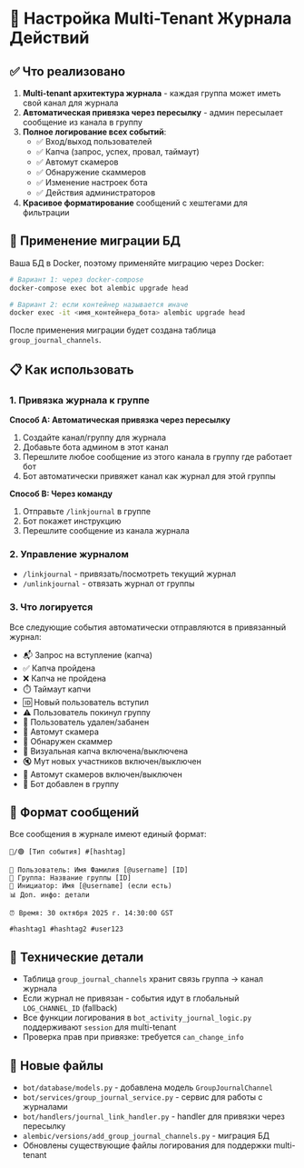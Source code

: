 # 📢 Настройка Multi-Tenant Журнала Действий

## ✅ Что реализовано

1. **Multi-tenant архитектура журнала** - каждая группа может иметь свой канал для журнала
2. **Автоматическая привязка через пересылку** - админ пересылает сообщение из канала в группу
3. **Полное логирование всех событий**:
   - ✅ Вход/выход пользователей
   - ✅ Капча (запрос, успех, провал, таймаут)
   - ✅ Автомут скамеров
   - ✅ Обнаружение скаммеров
   - ✅ Изменение настроек бота
   - ✅ Действия администраторов
4. **Красивое форматирование** сообщений с хештегами для фильтрации

## 🚀 Применение миграции БД

Ваша БД в Docker, поэтому применяйте миграцию через Docker:

```bash
# Вариант 1: через docker-compose
docker-compose exec bot alembic upgrade head

# Вариант 2: если контейнер называется иначе
docker exec -it <имя_контейнера_бота> alembic upgrade head
```

После применения миграции будет создана таблица `group_journal_channels`.

## 📋 Как использовать

### 1. Привязка журнала к группе

**Способ A: Автоматическая привязка через пересылку**
1. Создайте канал/группу для журнала
2. Добавьте бота админом в этот канал
3. Перешлите любое сообщение из этого канала в группу где работает бот
4. Бот автоматически привяжет канал как журнал для этой группы

**Способ B: Через команду**
1. Отправьте `/linkjournal` в группе
2. Бот покажет инструкцию
3. Перешлите сообщение из канала журнала

### 2. Управление журналом

- `/linkjournal` - привязать/посмотреть текущий журнал
- `/unlinkjournal` - отвязать журнал от группы

### 3. Что логируется

Все следующие события автоматически отправляются в привязанный журнал:

- 📬 Запрос на вступление (капча)
- ✅ Капча пройдена
- ❌ Капча не пройдена
- ⏱️ Таймаут капчи
- 🆔 Новый пользователь вступил
- ⚠️ Пользователь покинул группу
- 🚫 Пользователь удален/забанен
- 🤖 Автомут скамера
- 🚨 Обнаружен скаммер
- 🔐 Визуальная капча включена/выключена
- 🔇 Мут новых участников включен/выключен
- 🤖 Автомут скамеров включен/выключен
- 🤖 Бот добавлен в группу

## 📝 Формат сообщений

Все сообщения в журнале имеют единый формат:

```
🔴/🟢 [Тип события] #[hashtag]

👤 Пользователь: Имя Фамилия [@username] [ID]
🏢 Группа: Название группы [ID]
👮 Инициатор: Имя [@username] (если есть)
📊 Доп. инфо: детали

⏰ Время: 30 октября 2025 г. 14:30:00 GST

#hashtag1 #hashtag2 #user123
```

## 🔧 Технические детали

- Таблица `group_journal_channels` хранит связь группа → канал журнала
- Если журнал не привязан - события идут в глобальный `LOG_CHANNEL_ID` (fallback)
- Все функции логирования в `bot_activity_journal_logic.py` поддерживают `session` для multi-tenant
- Проверка прав при привязке: требуется `can_change_info`

## 📂 Новые файлы

- `bot/database/models.py` - добавлена модель `GroupJournalChannel`
- `bot/services/group_journal_service.py` - сервис для работы с журналами
- `bot/handlers/journal_link_handler.py` - handler для привязки через пересылку
- `alembic/versions/add_group_journal_channels.py` - миграция БД
- Обновлены существующие файлы логирования для поддержки multi-tenant

